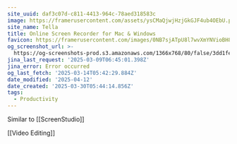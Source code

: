 ```yaml
---
site_uuid: daf3c07d-c811-4413-964c-78aed318583c
image: https://framerusercontent.com/assets/ysCMaQjwjHzjGkGJF4ub4OEbU.png
site_name: Tella
title: Online Screen Recorder for Mac & Windows
favicon: https://framerusercontent.com/images/0NB7sjATpU8l7wvXmYNVioBH8.png
og_screenshot_url: >-
  https://og-screenshots-prod.s3.amazonaws.com/1366x768/80/false/3dd1fecdea603fad3767ae8bfef69361bf7d252ac9069b4a90c5d33689fc5a9a.jpeg
jina_last_request: '2025-03-09T06:45:01.398Z'
jina_error: Error occurred
og_last_fetch: '2025-03-14T05:42:29.884Z'
date_modified: '2025-04-12'
date_created: '2025-03-30T05:44:14.856Z'
tags:
  - Productivity
---
```




























Similar to [[ScreenStudio]]

[[Video Editing]]


